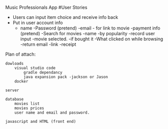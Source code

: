Music Professionals App
#User Stories

   - Users can input item choice and receive info back
   - Put in user account info
       - name
        -Password (pretend)
        -email - for link to movie
        -payment info (pretend)
    -Search for movies
        -name
        -by popularity
    -record user input
        -movie selected.
        -if bought it
        -What clicked on while browsing
    -return email
        -link
        -receipt

Plan of attach:

    dowloads
        visual studio code
            gradle dependancy
            java expansion pack -jackson or Jason
        docker

    server

    database
        movies list
        movies prices
        user name and email and password.

    javascript and HTML (front end)


